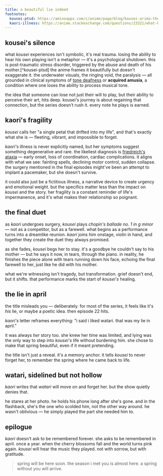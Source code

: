 ```yaml
---
title: a beautiful lie indeed
footnotes:
  kousei-ptsd: https://aminoapps.com/c/anime/page/blog/kousei-arima-the-struggle-of-ptsd/08tk_uKPrGbKX0dNxwn71BBop7BZ5q
  kaori-illness: https://anime.stackexchange.com/questions/23321/what-kind-of-illness-was-kaori-miyazono-suffering-from
---
```


## kousei's silence

what *kousei* experiences isn't symbolic, it's real trauma. losing the ability to hear his own playing isn't a metaphor — it's a psychological shutdown. this is post-traumatic stress disorder, triggered by the abuse and death of his mother.[^kousei-ptsd] the anime frames it beautifully but doesn't exaggerate it. the underwater visuals, the ringing void, the paralysis — all grounded in clinical symptoms of [tone deafness](https://en.wikipedia.org/wiki/Amusia#Congenital_amusia) or **acquired amusia**, a condition where one loses the ability to process musical tone.

the idea that someone can lose not just their will to play, but their ability to perceive their art, hits deep. kousei's journey is about regaining that connection, but the series doesn't rush it. every note he plays is earned.

## kaori's fragility

*kousei* calls her "a single petal that drifted into my life", and that's exactly what she is — fleeting, vibrant, and impossible to forget.

*kaori's* illness is never explicitly named, but her symptoms suggest something degenerative and rare. the likeliest diagnosis is [friedreich's ataxia](https://en.wikipedia.org/wiki/Friedreich%27s_ataxia) — early onset, loss of coordination, cardiac complications. it aligns with what we see: fainting spells, declining motor control, sudden collapse. the surgery mentioned in the final episodes might've been an attempt to implant a pacemaker, but she doesn't survive.

it could also just be a fictitious illness, a narrative device to create urgency and emotional weight. but the specifics matter less than the impact on *kousei* and the story. her fragility is a constant reminder of life's impermanence, and it's what makes their relationship so poignant.

## the final duet

as *kaori* undergoes surgery, *kousei* plays *chopin's ballade no. 1 in g minor* — not as a competitor, but as a farewell. what begins as a performance turns into a dreamlike reunion. *kaori* joins him onstage, violin in hand, and together they create the duet they always promised.

as she fades, *kousei* begs her to stay. it's a goodbye he couldn't say to his mother — but he says it now, in tears, through the piano. in reality, he finishes the piece alone with tears running down his face, echoing the final farewell to her, just like he did with his mother.

what we're witnessing isn't tragedy, but transformation. grief doesn't end, but it shifts. that performance marks the start of *kousei's* healing.

## the lie in april

the title misleads you — deliberately. for most of the series, it feels like it's *his* lie, or maybe a poetic idea. then episode 22 hits.

*kaori's* letter reframes everything: "i said i liked watari. that was my lie in april."

it was always *her* story too. she knew her time was limited, and lying was the only way to step into *kousei's* life without burdening him. she chose to make that spring beautiful, even if it meant pretending.

the title isn't just a reveal. it's a memory anchor. it tells *kousei* to never forget her, to remember the spring where he came back to life.

## watari, sidelined but not hollow

*kaori* writes that *watari* will move on and forget her. but the show quietly denies that.

he stares at her photo. he holds his phone long after she's gone. and in the flashback, she's the one who scolded him, not the other way around. he wasn't oblivious — he simply played the part she needed him to.

## epilogue

*kaori* doesn't ask to be remembered forever. she asks to be remembered in april. once a year. when the cherry blossoms fall and the world turns pink again. *kousei* will hear the music they played. not with sorrow, but with gratitude.

> spring will be here soon. the season i met you is almost here. a spring without you will arrive.
